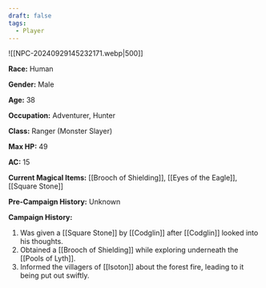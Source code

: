 ```yaml
---
draft: false
tags:
  - Player
---
```

![[NPC-20240929145232171.webp|500]]

**Race:** Human

**Gender:** Male

**Age:** 38

**Occupation:** Adventurer, Hunter

**Class:** Ranger (Monster Slayer)

**Max HP:** 49

**AC:** 15

**Current Magical Items:** [[Brooch of Shielding]], [[Eyes of the Eagle]], [[Square Stone]]

**Pre-Campaign History:** Unknown

**Campaign History:** 

1. Was given a [[Square Stone]] by [[Codglin]] after [[Codglin]] looked into his thoughts. 
2. Obtained a [[Brooch of Shielding]] while exploring underneath the [[Pools of Lyth]]. 
3. Informed the villagers of [[Isoton]] about the forest fire, leading to it being put out swiftly. 